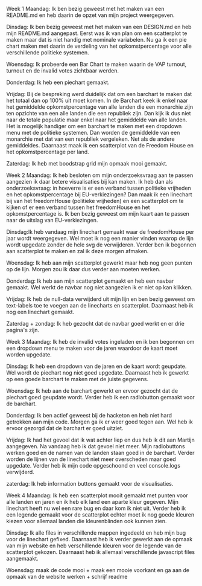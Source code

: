 Week 1
Maandag: Ik ben bezig geweest met het maken van een README.md en heb daarin de opzet van mijn project weergegeven.

Dinsdag: Ik ben bezig geweest met het maken van een DESIGN.md en heb mijn README.md aangepast. Eerst was ik van plan om een scatterplot te maken maar dat is niet handig met nominale variabelen. Nu ga ik een pie chart maken met daarin de verdeling van het opkomstpercentage voor alle verschillende politieke systemen.

Woensdag: Ik probeerde een Bar Chart te maken waarin de VAP turnout, turnout en de invalid votes zichtbaar werden.

Donderdag: Ik heb een piechart gemaakt.

Vrijdag: Bij de bespreking werd duidelijk dat om een barchart te maken dat het totaal dan op 100% uit moet komen. In de Barchart keek ik enkel naar het gemiddelde opkomstpercentage van alle landen die een monarchie zijn ten opzichte van een alle landen die een republiek zijn. Dan kijk ik dus niet naar de totale populatie maar enkel naar het gemiddelde van alle landen. Het is mogelijk handiger om een barchart te maken met een dropdown menu met de politieke systemen. Dan worden de gemiddelde van een monarchie met dat van een republiek vergeleken. Net als de andere gemiddeldes. Daarnaast maak ik een scatterplot van de Freedom House en het opkomstpercentage per land.

Zaterdag: Ik heb met boodstrap grid mijn opmaak mooi gemaakt.



Week 2
Maandag: Ik heb besloten om mijn onderzoeksvraag aan te passen aangezien ik daar betere visualisaties bij kan maken. Ik heb dan als onderzoeksvraag: in hoeverre is er een verband tussen politieke vrijheden en het opkomstpercentage bij EU-verkiezingen? Dan maak ik een linechart bij van het freedomHouse (politieke vrijheden) en een scatterplot om te kijken of er een verband tussen het freedomHouse en het opkomstpercentage is. Ik ben bezig geweest om mijn kaart aan te passen naar de uitslag van EU-verkiezingen.

Dinsdag:Ik heb vandaag mijn linechart gemaakt waar de freedomHouse per jaar wordt weergegeven. Wel moet ik nog een manier vinden waarop de lijn wordt upgedate zonder de hele svg de verwijderen. Verder ben ik begonnen aan scatterplot te maken en zal ik deze morgen afmaken.

Woensdag:
Ik heb aan mijn scatterplot gewerkt maar heb nog geen punten op de lijn. Morgen zou ik daar dus verder aan moeten werken.

Donderdag:
Ik heb aan mijn scatterplot gemaakt en heb een navbar gemaakt. Wel werkt de navbar nog niet aangezien ik er niet op kan klikken.

Vrijdag:
Ik heb de null-data verwijderd uit mijn lijn en ben bezig geweest om text-labels toe te voegen aan de linecharts en scatterplot. Daarnaast heb ik nog een linechart gemaakt.

Zaterdag + zondag: Ik heb gezocht dat de navbar goed werkt en er drie pagina's zijn.



Week 3
Maandag: Ik heb de invalid votes ingeladen en ik ben begonnen om een dropdown menu te maken voor de jaren waardoor de kaart moet worden upgedate.

Dinsdag: Ik heb een dropdown van de jaren en de kaart wordt geupdate. Wel wordt de piechart nog niet goed upgedate. Daarnaast heb ik gewerkt op een goede barchart te maken met de juiste gegevens.

Woensdag: Ik heb aan de barchart gewerkt en ervoor gezocht dat de piechart goed geupdate wordt. Verder heb ik een radiobutton gemaakt voor de barchart.

Donderdag: Ik ben actief geweest bij de hacketon en heb niet hard getrokken aan mijn code. Morgen ga ik er weer goed tegen aan. Wel heb ik ervoor gezorgd dat de barchart er goed uitziet.

Vrijdag: Ik had het gevoel dat ik wat achter liep en dus heb ik dit aan Martijn aangegeven. Na vandaag heb ik dat gevoel niet meer. Mijn radiobuttons werken goed en de namen van de landen staan goed in de barchart. Verder worden de lijnen van de linechart niet meer overscheden maar goed upgedate. Verder heb ik mijn code opgeschoond en veel console.logs verwijderd.

zaterdag: Ik heb information buttons gemaakt voor de visualisaties.


Week 4
Maandag: Ik heb een scatterplot mooit gemaakt met punten voor alle landen en jaren en ik heb elk land een aparte kleur gegeven. Mijn linechart heeft nu wel een rare bug en daar kom ik niet uit. Verder heb ik een legende gemaakt voor de scatterplot echter moet ik nog goede kleuren kiezen voor allemaal landen die kleurenblinden ook kunnen zien.

Dinsdag: Ik alle files in verschillende mappen ingedeeld en heb mijn bug voor de linechart gefixed. Daarnaast heb ik verder gewerkt aan de opmaak van mijn website en heb verschillende kleuren voor de legende van de scatterplot gekozen. Daarnaast heb ik allemaal verschillende javascript files aangemaakt. 

Woensdag: maak de code mooi +  maak een mooie voorkant en ga aan de opmaak van de website werken + schrijf readme
